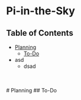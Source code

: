 # Pi-in-the-Sky
## Table of Contents
* [Planning](#Planning)
  * [To-Do](#To-Do)
* asd
  * dsad

<br>
<br>
# Planning
##  To-Do
